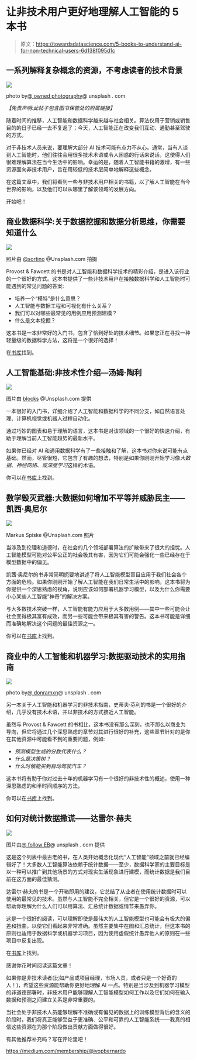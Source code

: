 # 让非技术用户更好地理解人工智能的 5 本书

> 原文：<https://towardsdatascience.com/5-books-to-understand-ai-for-non-technical-users-6d138f095d1c>

## 一系列解释复杂概念的资源，不考虑读者的技术背景

![](img/40feeabc5e0a3564c998ea3ec8ce1a35.png)

photo by[@ owned photography](https://unsplash.com/@possessedphotography)@ unsplash . com

*【免责声明:此帖子包含图书保管处的附属链接】*

随着时间的推移，人工智能和数据科学越来越与社会相关。算法仅用于营销或销售目的的日子已经一去不复返了；今天，人工智能正在改变我们互动、通勤甚至驾驶的方式。

对于非技术人员来说，要理解大部分 AI 技术可能有点力不从心。通常，当有人谈到人工智能时，他们往往会用很多技术术语或令人困惑的行话来说话，这使得人们很难理解算法在当今生活中的影响。幸运的是，随着人工智能书籍的激增，有一些资源面向非技术用户，旨在用较低的技术层简单地解释这些概念。

在这篇文章中，我们将看到一些与非技术用户相关的书籍，以了解人工智能在当今世界的影响，以及他们可以从哪里了解该领域的发展方向。

开始吧！

## 商业数据科学:关于数据挖掘和数据分析思维，你需要知道什么

![](img/c6594f2edfc1cd77a0a8874b14943a22.png)

照片由 [@sortino](https://unsplash.com/@sortino) @Unsplash.com 拍摄

Provost & Fawcett 的书是对人工智能和数据科学技术的精彩介绍，是进入该行业的一个很好的方式。这本书提供了一些非技术用户在接触数据科学和人工智能时可能遇到的常见问题的答案:

*   培养一个“模特”是什么意思？
*   人工智能与数据工程和可视化有什么关系？
*   我们可以对哪些最常见的用例应用预测建模？
*   什么是文本挖掘？

这本书是一本非常好的入门书，包含了恰到好处的技术细节。如果您正在寻找一种轻量级的数据科学方法，这将是一个很好的选择！

在[书库](https://tidd.ly/3wTfc8v)找到。

## 人工智能基础:非技术性介绍—汤姆·陶利

![](img/b7d2acd1f5587ce824980d0a88ed8b6c.png)

图片由 [blocks](https://unsplash.com/@blocks) @Unsplash.com 提供

一本很好的入门书，详细介绍了人工智能和数据科学的不同分支，如自然语言处理、计算机视觉或机器人过程自动化。

通过巧妙的图表和易于理解的语言，这本书是对该领域的一个很好的快速介绍，有助于理解当前人工智能趋势的最新水平。

如果你已经对 AI 和通用数据科学有了一些接触和了解，这本书对你来说可能有点基础。然而，尽管很短，它包含了有趣的想法，特别是如果你刚刚开始学习像*大数据*、*神经网络、*或*深度学习*这样的术语。

你可以在[书库](https://tidd.ly/3cXYIoP)上找到。

## 数学毁灭武器:大数据如何增加不平等并威胁民主——凯西·奥尼尔

![](img/462badda12e9e013cf84173b868fb4f6.png)

Markus Spiske @Unsplash.com 照片

当涉及到伦理和道德时，在社会的几个领域部署算法的扩散带来了很大的担忧。人工智能模型可能对公平公正的社会极其有害，因为它们可能会强化一些已经存在于模型数据中的偏见。

凯茜·奥尼尔的书非常简明扼要地讲述了将人工智能模型盲目应用于我们社会各个方面的危险。如果你刚刚开始了解人工智能在我们日常生活中的影响，这本书将为你提供一个深思熟虑的视角，说明应该如何部署机器学习模型，以及为什么你需要小心某些人工智能“神奇”的解决方案。

与大多数技术突破一样，人工智能有能力应用于大多数用例——其中一些可能会让社会变得极其富有成效，而另一些可能会带来极其有害的警告。这本书可能是详细而准确地解决这个问题的最佳资源之一。

你可以在[书库](https://tidd.ly/3D6RARM)上找到。

## 商业中的人工智能和机器学习:数据驱动技术的实用指南

![](img/e3d98b7d2e6446f26dbcd97fcc8a0b0d.png)

photo by[@ donramxn](https://unsplash.com/@donramxn)@ unsplash . com

另一本关于人工智能和机器学习的非技术指南，史蒂夫·芬利的书是一个很好的介绍，几乎没有技术术语，并以非技术的方式接近人工智能。

虽然与 Provost & Fawcett 的书相比，这本书没有那么深刻，也不那么以商业为导向，但它将通过几个深思熟虑的章节对其进行很好的补充，这些章节针对的是你在其他资源中可能看不到的重要问题，例如:

*   *预测模型生成的分数代表什么？*
*   *什么是决策树？*
*   *什么时候能买到自动驾驶汽车？*

这本书将有助于你对过去十年的机器学习有一个很好的非技术性的概述，使用一种深思熟虑的和半时间顺序的方法。

你可以在[书库](https://tidd.ly/3qmXG8P)上找到。

## 如何对统计数据撒谎——达雷尔·赫夫

![](img/8bdcb30099e690e39400b658e8cac19a.png)

图片由[@ follow EB](https://unsplash.com/@olloweb)@ unsplash . com 提供

这是这个列表中最古老的书，在人类开始概念化现代“人工智能”领域之前就已经编辑好了！大多数人工智能算法依赖于统计数据——至少，数据科学家的主要目标是以一种可以推广到其他场景的方式对现实生活现象进行建模，而统计数据是我们目前在这方面的最佳猜测。

达雷尔·赫夫的书是一个开箱即用的建议，它总结了从业者在使用统计数据时可以使用的最常见的技术。虽然与人工智能不完全相关，但它是一个很好的资源，可以帮助你理解为什么人们可以用算法、汇总统计数据或情节来愚弄你。

这是一个很好的阅读，可以理解即使是最伟大的人工智能模型也可能会有极大的偏差和扭曲，以使它们看起来非常准确。虽然主要集中在图和汇总统计，但这本书的原则也适用于数据科学或机器学习项目，因为使用虚假统计愚弄他人的原则在一些项目中反复出现。

在[书库](https://tidd.ly/3cXRcKu)上找到。

感谢你花时间阅读这篇文章！

如果你是非技术读者(比如产品或项目经理，市场人员，或者只是一个好奇的人！)，希望这些资源能帮助你更好地理解 AI 一点。特别是当涉及到机器学习模型的非道德部署时，非技术用户能够理解人工智能模型如何工作以及它们如何在输入数据和预测之间建立关系是非常重要的。

当社会处于非技术人员能够理解不准确或有偏见的数据上的训练模型背后的含义的阶段时，我们将真正能够受益于更准确、公平和可靠的人工智能系统——我真的相信这些资源在为那个阶段做出贡献方面做得很好。

有其他推荐补充吗？写在评论里吧！

<https://medium.com/membership/@ivopbernardo> 